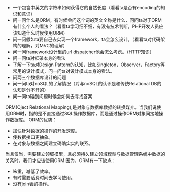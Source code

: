 + 一个包含中英文的字符串如何获得它的自然长度（看看ta是否有encoding的知识和意识）
+ 问一问什么是ORM，有时候会问这个词的英文全称是什么，问问ta对于ORM有什么个人的看法？（看看ta学习细不细，有没有技术判断，PHP开发人员应该知道什么时候使用ORM）
+ 问一问假如ta要自己去实现一个framework，ta会怎么设计。（看看ta对代码架构的理解，对MVC的理解）
+ 问一问framework设计里的url dispatcher他会怎么考虑。（HTTP知识）
+ 问一问ta对框架本身的看法
+ 了解一下ta对Design Pattern的认知，比如Singleton，Observer，Factory等常用的设计模式，问一问ta对设计模式本身的看法。
+ 问两三个数据库设计的问题
+ 问一问ta对noSQL的了解情况（对与noSQL的认识是和传统Relational DB的认知是分不开的）
+ 问一问ta碰到问题时候会如何去寻找答案

ORM(Oject Relational Mapping),是对象与数据库数据的转换媒介。当我们说使用ORM时，指的是不直接通过SQL操作数据库，而是通过操作ORM对象间接地操作数据库。
ORM的优势：
+ 加快针对数据的操作的开发速度。
+ 使数据接口更抽象。
+ 在对象与数据之间建立确确实实的联系。

当且仅当，需要建立领域模型，且必须持久建立领域模型与数据管理系统中数据的关系时，我们才应该使用ORM
因为，ORM有一下缺点：
+ 笨重，减低了效率。
+ 有时需要话费时间去学习使用。
+ 没有join表的操作。
